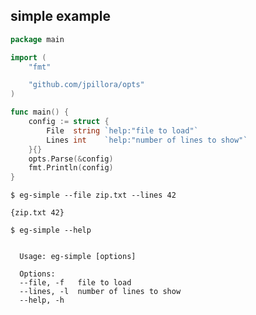 ## simple example

<!--tmpl,code=go:cat main.go -->
``` go 
package main

import (
	"fmt"

	"github.com/jpillora/opts"
)

func main() {
	config := struct {
		File  string `help:"file to load"`
		Lines int    `help:"number of lines to show"`
	}{}
	opts.Parse(&config)
	fmt.Println(config)
}
```
<!--/tmpl-->

```
$ eg-simple --file zip.txt --lines 42
```

<!--tmpl,code=plain:go run main.go --file zip.txt --lines 42 -->
``` plain 
{zip.txt 42}
```
<!--/tmpl-->

```
$ eg-simple --help
```

<!--tmpl,code=plain:go build -o eg-simple && ./eg-simple --help && rm eg-simple -->
``` plain 

  Usage: eg-simple [options]

  Options:
  --file, -f   file to load
  --lines, -l  number of lines to show
  --help, -h

```
<!--/tmpl-->
